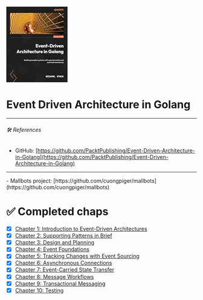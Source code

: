 ![](./assets/cover.png)

# Event Driven Architecture in Golang

<hr>

###### 🛠️ _References_

- GitHub: [https://github.com/PacktPublishing/Event-Driven-Architecture-in-Golang](https://github.com/PacktPublishing/Event-Driven-Architecture-in-Golang)
<hr>
- Mallbots project: [https://github.com/cuongpiger/mallbots](https://github.com/cuongpiger/mallbots)

# ✅ Completed chaps

- [x] [Chapter 1: Introduction to Event-Driven Architectures](./chap01/README.md)
- [x] [Chapter 2: Supporting Patterns in Brief](./chap02/README.md)
- [x] [Chapter 3: Design and Planning](./chap03/README.md)
- [x] [Chapter 4: Event Foundations](./chap04/README.md)
- [x] [Chapter 5: Tracking Changes with Event Sourcing](./chap05/README.md)
- [x] [Chapter 6: Asynchronous Connections](./chap06/README.md)
- [x] [Chapter 7: Event-Carried State Transfer](./chap07/README.md)
- [x] [Chapter 8: Message Workflows](./chap08/README.md)
- [x] [Chapter 9: Transactional Messaging](./chap09/README.md)
- [x] [Chapter 10: Testing](./chap10/README.md)
